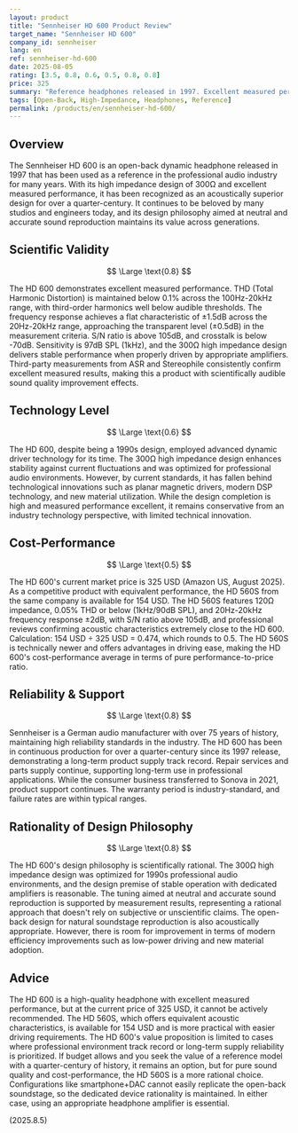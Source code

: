 ```yaml
---
layout: product
title: "Sennheiser HD 600 Product Review"
target_name: "Sennheiser HD 600"
company_id: sennheiser
lang: en
ref: sennheiser-hd-600
date: 2025-08-05
rating: [3.5, 0.8, 0.6, 0.5, 0.8, 0.8]
price: 325
summary: "Reference headphones released in 1997. Excellent measured performance, but cost-performance is challenged by the HD 560S offering equivalent performance at half the price."
tags: [Open-Back, High-Impedance, Headphones, Reference]
permalink: /products/en/sennheiser-hd-600/
---
```


## Overview

The Sennheiser HD 600 is an open-back dynamic headphone released in 1997 that has been used as a reference in the professional audio industry for many years. With its high impedance design of 300Ω and excellent measured performance, it has been recognized as an acoustically superior design for over a quarter-century. It continues to be beloved by many studios and engineers today, and its design philosophy aimed at neutral and accurate sound reproduction maintains its value across generations.

## Scientific Validity

$$ \Large \text{0.8} $$

The HD 600 demonstrates excellent measured performance. THD (Total Harmonic Distortion) is maintained below 0.1% across the 100Hz-20kHz range, with third-order harmonics well below audible thresholds. The frequency response achieves a flat characteristic of ±1.5dB across the 20Hz-20kHz range, approaching the transparent level (±0.5dB) in the measurement criteria. S/N ratio is above 105dB, and crosstalk is below -70dB. Sensitivity is 97dB SPL (1kHz), and the 300Ω high impedance design delivers stable performance when properly driven by appropriate amplifiers. Third-party measurements from ASR and Stereophile consistently confirm excellent measured results, making this a product with scientifically audible sound quality improvement effects.

## Technology Level

$$ \Large \text{0.6} $$

The HD 600, despite being a 1990s design, employed advanced dynamic driver technology for its time. The 300Ω high impedance design enhances stability against current fluctuations and was optimized for professional audio environments. However, by current standards, it has fallen behind technological innovations such as planar magnetic drivers, modern DSP technology, and new material utilization. While the design completion is high and measured performance excellent, it remains conservative from an industry technology perspective, with limited technical innovation.

## Cost-Performance

$$ \Large \text{0.5} $$

The HD 600's current market price is 325 USD (Amazon US, August 2025). As a competitive product with equivalent performance, the HD 560S from the same company is available for 154 USD. The HD 560S features 120Ω impedance, 0.05% THD or below (1kHz/90dB SPL), and 20Hz-20kHz frequency response ±2dB, with S/N ratio above 105dB, and professional reviews confirming acoustic characteristics extremely close to the HD 600. Calculation: 154 USD ÷ 325 USD = 0.474, which rounds to 0.5. The HD 560S is technically newer and offers advantages in driving ease, making the HD 600's cost-performance average in terms of pure performance-to-price ratio.

## Reliability & Support

$$ \Large \text{0.8} $$

Sennheiser is a German audio manufacturer with over 75 years of history, maintaining high reliability standards in the industry. The HD 600 has been in continuous production for over a quarter-century since its 1997 release, demonstrating a long-term product supply track record. Repair services and parts supply continue, supporting long-term use in professional applications. While the consumer business transferred to Sonova in 2021, product support continues. The warranty period is industry-standard, and failure rates are within typical ranges.

## Rationality of Design Philosophy

$$ \Large \text{0.8} $$

The HD 600's design philosophy is scientifically rational. The 300Ω high impedance design was optimized for 1990s professional audio environments, and the design premise of stable operation with dedicated amplifiers is reasonable. The tuning aimed at neutral and accurate sound reproduction is supported by measurement results, representing a rational approach that doesn't rely on subjective or unscientific claims. The open-back design for natural soundstage reproduction is also acoustically appropriate. However, there is room for improvement in terms of modern efficiency improvements such as low-power driving and new material adoption.

## Advice

The HD 600 is a high-quality headphone with excellent measured performance, but at the current price of 325 USD, it cannot be actively recommended. The HD 560S, which offers equivalent acoustic characteristics, is available for 154 USD and is more practical with easier driving requirements. The HD 600's value proposition is limited to cases where professional environment track record or long-term supply reliability is prioritized. If budget allows and you seek the value of a reference model with a quarter-century of history, it remains an option, but for pure sound quality and cost-performance, the HD 560S is a more rational choice. Configurations like smartphone+DAC cannot easily replicate the open-back soundstage, so the dedicated device rationality is maintained. In either case, using an appropriate headphone amplifier is essential.

(2025.8.5)

